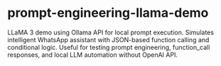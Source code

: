 # prompt-engineering-llama-demo
LLaMA 3 demo using Ollama API for local prompt execution. Simulates intelligent WhatsApp assistant with JSON-based function calling and conditional logic. Useful for testing prompt engineering, function_call responses, and local LLM automation without OpenAI API.
